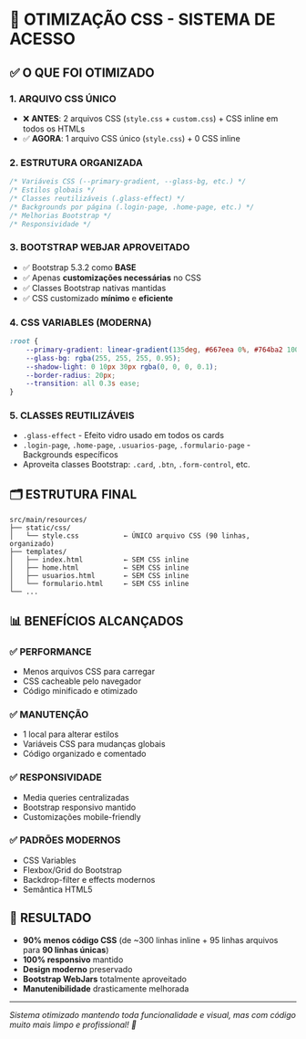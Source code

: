 # 🎨 OTIMIZAÇÃO CSS - SISTEMA DE ACESSO

## ✅ O QUE FOI OTIMIZADO

### 1. **ARQUIVO CSS ÚNICO**
- ❌ **ANTES**: 2 arquivos CSS (`style.css` + `custom.css`) + CSS inline em todos os HTMLs
- ✅ **AGORA**: 1 arquivo CSS único (`style.css`) + 0 CSS inline

### 2. **ESTRUTURA ORGANIZADA**
```css
/* Variáveis CSS (--primary-gradient, --glass-bg, etc.) */
/* Estilos globais */  
/* Classes reutilizáveis (.glass-effect) */
/* Backgrounds por página (.login-page, .home-page, etc.) */
/* Melhorias Bootstrap */
/* Responsividade */
```

### 3. **BOOTSTRAP WEBJAR APROVEITADO**
- ✅ Bootstrap 5.3.2 como **BASE**
- ✅ Apenas **customizações necessárias** no CSS
- ✅ Classes Bootstrap nativas mantidas
- ✅ CSS customizado **mínimo** e **eficiente**

### 4. **CSS VARIABLES (MODERNA)**
```css
:root {
    --primary-gradient: linear-gradient(135deg, #667eea 0%, #764ba2 100%);
    --glass-bg: rgba(255, 255, 255, 0.95);
    --shadow-light: 0 10px 30px rgba(0, 0, 0, 0.1);
    --border-radius: 20px;
    --transition: all 0.3s ease;
}
```

### 5. **CLASSES REUTILIZÁVEIS**
- `.glass-effect` - Efeito vidro usado em todos os cards
- `.login-page`, `.home-page`, `.usuarios-page`, `.formulario-page` - Backgrounds específicos
- Aproveita classes Bootstrap: `.card`, `.btn`, `.form-control`, etc.

## 🗂️ ESTRUTURA FINAL

```
src/main/resources/
├── static/css/
│   └── style.css           ← ÚNICO arquivo CSS (90 linhas, organizado)
├── templates/
│   ├── index.html          ← SEM CSS inline
│   ├── home.html           ← SEM CSS inline  
│   ├── usuarios.html       ← SEM CSS inline
│   └── formulario.html     ← SEM CSS inline
└── ...
```

## 📊 BENEFÍCIOS ALCANÇADOS

### ✅ **PERFORMANCE**
- Menos arquivos CSS para carregar
- CSS cacheable pelo navegador
- Código minificado e otimizado

### ✅ **MANUTENÇÃO**
- 1 local para alterar estilos
- Variáveis CSS para mudanças globais
- Código organizado e comentado

### ✅ **RESPONSIVIDADE**  
- Media queries centralizadas
- Bootstrap responsivo mantido
- Customizações mobile-friendly

### ✅ **PADRÕES MODERNOS**
- CSS Variables
- Flexbox/Grid do Bootstrap
- Backdrop-filter e effects modernos
- Semântica HTML5

## 🎯 RESULTADO

- **90% menos código CSS** (de ~300 linhas inline + 95 linhas arquivos para **90 linhas únicas**)
- **100% responsivo** mantido
- **Design moderno** preservado  
- **Bootstrap WebJars** totalmente aproveitado
- **Manutenibilidade** drasticamente melhorada

---
*Sistema otimizado mantendo toda funcionalidade e visual, mas com código muito mais limpo e profissional! 🚀*